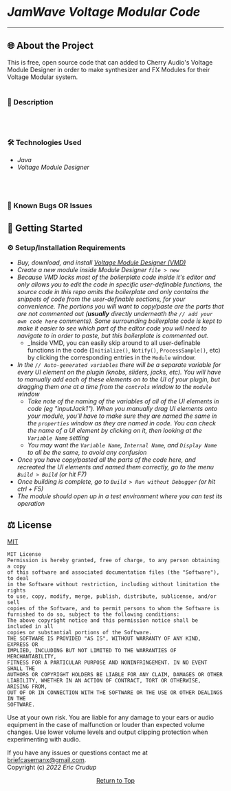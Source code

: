  # _JamWave Voltage Modular Code_  

---
## 🌐 About the Project     
This is free, open source code that can added to Cherry Audio's Voltage Module Designer in order to make synthesizer and FX Modules for their Voltage Modular system. 
<br><br/> 

### 📖 Description

<br><br/>
### 🛠 Technologies Used

* _Java_
* _Voltage Module Designer_

<br><br/>

### 🦠 Known Bugs OR Issues

## 🏁 Getting Started

### ⚙️ Setup/Installation Requirements

* _Buy, download, and install [Voltage Module Designer (VMD)](https://cherryaudio.com/products/voltage-module-designer)_
* _Create a new module inside Module Designer `file > new`_
* _Because VMD locks most of the boilerplate code inside it's editor and only allows you to edit the code in specific user-definable functions, the source code in this repo omits the boilerplate and only contains the snippets of code from the user-definable sections, for your convenience. The portions you will want to copy/paste are the parts that are not commented out (**usually** directly underneath the `// add your own code here` comments). Some surrounding boilerplate code is kept to make it easier to see which part of the editor code you will need to navigate to in order to paste, but this boilerplate is commented out._
  * _Inside VMD, you can easily skip around to all user-definable functions in the code (`Initialize()`, `Notify()`, `ProcessSample()`, etc) by clicking the corresponding entries in the `Module` window. 
* _In the `// Auto-generated variables` there will be a separate variable for every UI element on the plugin (knobs, sliders, jacks, etc). You will have to manually add each of these elements on to the UI of your plugin, but dragging them one at a time from the `controls` window to the `module` window_
  * _Take note of the naming of the variables of all of the UI elements in code (eg "inputJack1"). When you manually drag UI elements onto your module, you'll have to make sure they are named the same in the `properties` window as they are named in code. You can check the name of a UI element by clicking on it, then looking at the `Variable Name` setting_ 
  * _You may want the `Variable Name`, `Internal Name`, and `Display Name` to all be the same, to avoid any confusion_
* _Once you have copy/pasted all the parts of the code here, and recreated the UI elements and named them correctly, go to the menu `Build > Build` (or hit F7)_
* _Once building is complete, go to `Build > Run without Debugger` (or hit ctrl + F5)_
* _The module should open up in a test environment where you can test its operation_


## ⚖️ License

[MIT](https://opensource.org/licenses/MIT)    

```
MIT License
Permission is hereby granted, free of charge, to any person obtaining a copy
of this software and associated documentation files (the "Software"), to deal
in the Software without restriction, including without limitation the rights
to use, copy, modify, merge, publish, distribute, sublicense, and/or sell
copies of the Software, and to permit persons to whom the Software is
furnished to do so, subject to the following conditions:
The above copyright notice and this permission notice shall be included in all
copies or substantial portions of the Software.
THE SOFTWARE IS PROVIDED "AS IS", WITHOUT WARRANTY OF ANY KIND, EXPRESS OR
IMPLIED, INCLUDING BUT NOT LIMITED TO THE WARRANTIES OF MERCHANTABILITY,
FITNESS FOR A PARTICULAR PURPOSE AND NONINFRINGEMENT. IN NO EVENT SHALL THE
AUTHORS OR COPYRIGHT HOLDERS BE LIABLE FOR ANY CLAIM, DAMAGES OR OTHER
LIABILITY, WHETHER IN AN ACTION OF CONTRACT, TORT OR OTHERWISE, ARISING FROM,
OUT OF OR IN CONNECTION WITH THE SOFTWARE OR THE USE OR OTHER DEALINGS IN THE
SOFTWARE.
```

Use at your own risk. You are liable for any damage to your ears or audio equipment in the case of malfunction or louder than expected volume changes. Use lower volume levels and output clipping protection when experimenting with audio.  

If you have any issues or questions contact me at briefcasemanx@gmail.com.    
Copyright (c) _2022_  _Eric Crudup_

<center><a href="#">Return to Top</a></center>